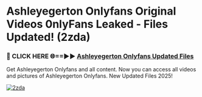 # Ashleyegerton Onlyfans Original Videos 0nlyFans Leaked - Files Updated! (2zda)

<h3>🔴 CLICK HERE 🌐==►► <a href="https://tinyurl.com/ehrbuxhb" rel="nofollow">Ashleyegerton Onlyfans Updated Files</a></h3>

Get Ashleyegerton Onlyfans and all content. Now you can access all videos and pictures of Ashleyegerton Onlyfans. New Updated Files 2025!

[![2zda](https://i.imgur.com/lVYEuWS.gif)](https://tinyurl.com/ehrbuxhb)
